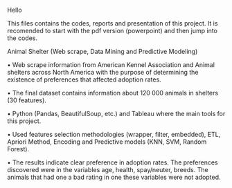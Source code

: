 Hello

This files contains the codes, reports and presentation of this project. It is recomended to start with the pdf version (powerpoint) and then jump into the codes.



Animal Shelter (Web scrape, Data Mining and Predictive Modeling) 

•	Web scrape information from American Kennel Association and Animal shelters across North America with the purpose of determining the existence of preferences that affected adoption rates. 

•	The final dataset contains information about 120 000 animals in shelters (30 features). 

•	Python (Pandas, BeautifulSoup, etc.) and Tableau where the main tools for this project.

•	Used features selection methodologies (wrapper, filter, embedded), ETL, Apriori Method, Encoding and Predictive models (KNN, SVM, Random Forest).

•	The results indicate clear preference in adoption rates. The preferences discovered were in the variables age, health, spay/neuter, breeds. The animals that had one a bad rating in one these variables were not adopted. 
